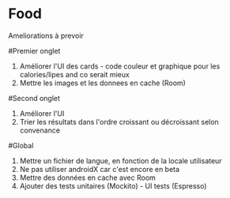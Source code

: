 # Food
Ameliorations à prevoir

#Premier onglet
1. Améliorer l'UI des cards - code couleur et graphique pour les calories/lipes and co serait mieux
2. Mettre les images et les donnees en cache (Room)


#Second onglet
1. Améliorer l'UI
2. Trier les résultats dans l'ordre croissant ou décroissant selon convenance

#Global
1. Mettre un fichier de langue, en fonction de la locale utilisateur
2. Ne pas utiliser androidX car c'est encore en beta
3. Mettre des données en cache avec Room
4. Ajouter des tests unitaires (Mockito) - UI tests (Espresso)
